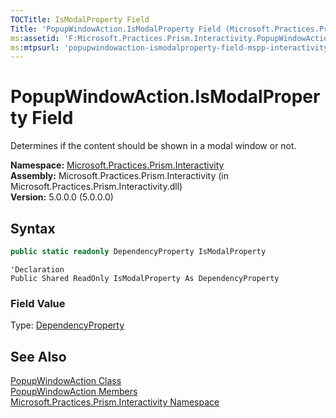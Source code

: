 ```yaml
---
TOCTitle: IsModalProperty Field
Title: 'PopupWindowAction.IsModalProperty Field (Microsoft.Practices.Prism.Interactivity)'
ms:assetid: 'F:Microsoft.Practices.Prism.Interactivity.PopupWindowAction.IsModalProperty'
ms:mtpsurl: 'popupwindowaction-ismodalproperty-field-mspp-interactivity.md'
---
```



# PopupWindowAction.IsModalProperty Field

Determines if the content should be shown in a modal window or not.

**Namespace:** [Microsoft.Practices.Prism.Interactivity](/patterns-practices/reference/mspp-interactivity-namespace)<br/>
**Assembly:** Microsoft.Practices.Prism.Interactivity (in Microsoft.Practices.Prism.Interactivity.dll)<br/>
**Version:** 5.0.0.0 (5.0.0.0)

## Syntax

```C#
public static readonly DependencyProperty IsModalProperty
```

```VB
'Declaration
Public Shared ReadOnly IsModalProperty As DependencyProperty
```

### Field Value

Type: [DependencyProperty](http://msdn.microsoft.com/en-us/library/ms589318)

## See Also

[PopupWindowAction Class](/patterns-practices/reference/popupwindowaction-class-mspp-interactivity)<br/>
[PopupWindowAction Members](/patterns-practices/reference/popupwindowaction-members-mspp-interactivity)<br/>
[Microsoft.Practices.Prism.Interactivity Namespace](/patterns-practices/reference/mspp-interactivity-namespace)<br/>